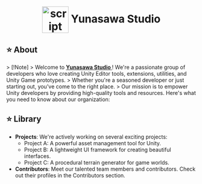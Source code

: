 <div align="center"><h1><img width="70px" align="center" src="https://gisthub.com/Yunasawa-Studio/.github/assets/113672166/a6e83991-b988-496b-94b5-a6e21a2bd9a3" alt="script"> Yunasawa Studio </h1></div>



<h2> ⭐ About </h2>
> [!Note]
> Welcome to <a href="https://github.com/Yunasawa-Studio"><b> Yunasawa Studio </b></a>! We're a passionate group of developers who love creating Unity Editor tools, extensions, utilities, and Unity Game prototypes. 
> Whether you're a seasoned developer or just starting out, you've come to the right place.
> Our mission is to empower Unity developers by providing high-quality tools and resources. Here's what you need to know about our organization:

<h2> ⭐ Library </h2>

- **Projects**: We're actively working on several exciting projects:
  - Project A: A powerful asset management tool for Unity.
  - Project B: A lightweight UI framework for creating beautiful interfaces.
  - Project C: A procedural terrain generator for game worlds.
- **Contributors**: Meet our talented team members and contributors. Check out their profiles in the Contributors section.

